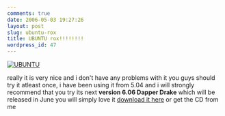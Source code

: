 ```yaml
---
comments: true
date: 2006-05-03 19:27:26
layout: post
slug: ubuntu-rox
title: UBUNTU rox!!!!!!!!
wordpress_id: 47
---
```


[![UBUNTU](http://ankurs.com/wp-content/uploads/2006/05/161325681img.jpg)](http://ankurs.com/wp-content/uploads/2006/05/161325681img.jpg)

really it is very nice and i don't have any problems with it you guys should try it atleast once, i have been using it from 5.04 and i will strongly recommend that you try its next **version 6.06 Dapper Drake** which will be released in June you will simply love it [download it here](http://ubuntu.com) or get the CD from me

